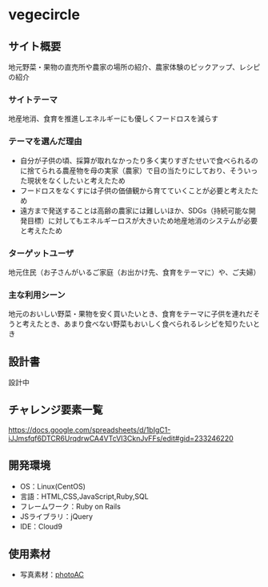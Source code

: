 # vegecircle

## サイト概要
地元野菜・果物の直売所や農家の場所の紹介、農家体験のピックアップ、レシピの紹介

### サイトテーマ
地産地消、食育を推進しエネルギーにも優しくフードロスを減らす

### テーマを選んだ理由
- 自分が子供の頃、採算が取れなかったり多く実りすぎたせいで食べられるのに捨てられる農産物を母の実家（農家）で目の当たりにしており、そういった現状をなくしたいと考えたため<br>
- フードロスをなくすには子供の価値観から育てていくことが必要と考えたため<br>
- 遠方まで発送することは高齢の農家には難しいほか、SDGs（持続可能な開発目標）に対してもエネルギーロスが大きいため地産地消のシステムが必要と考えたため

### ターゲットユーザ
地元住民（お子さんがいるご家庭（お出かけ先、食育をテーマに）や、ご夫婦）

### 主な利用シーン
地元のおいしい野菜・果物を安く買いたいとき、食育をテーマに子供を連れだそうと考えたとき、あまり食べない野菜もおいしく食べられるレシピを知りたいとき

## 設計書
設計中

## チャレンジ要素一覧
https://docs.google.com/spreadsheets/d/1bIgC1-iJJmsfqf6DTCR6UrqdrwCA4VTcVI3CknJvFFs/edit#gid=233246220

## 開発環境
- OS：Linux(CentOS)
- 言語：HTML,CSS,JavaScript,Ruby,SQL
- フレームワーク：Ruby on Rails
- JSライブラリ：jQuery
- IDE：Cloud9

## 使用素材
- 写真素材：[photoAC](https://www.photo-ac.com/)
